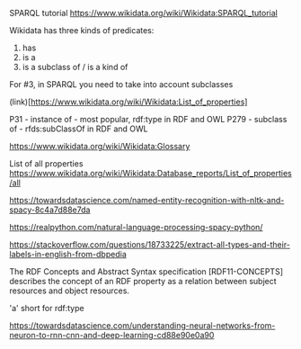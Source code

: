 SPARQL tutorial
https://www.wikidata.org/wiki/Wikidata:SPARQL_tutorial

Wikidata has three kinds of predicates:

1. has
1. is a
1. is a subclass of / is a kind of

For #3, in SPARQL you need to take into account subclasses

(link)[https://www.wikidata.org/wiki/Wikidata:List_of_properties]

P31 - instance of - most popular, rdf:type in RDF and OWL
P279 - subclass of - rfds:subClassOf in RDF and OWL

https://www.wikidata.org/wiki/Wikidata:Glossary

List of all properties
https://www.wikidata.org/wiki/Wikidata:Database_reports/List_of_properties/all

https://towardsdatascience.com/named-entity-recognition-with-nltk-and-spacy-8c4a7d88e7da

https://realpython.com/natural-language-processing-spacy-python/

https://stackoverflow.com/questions/18733225/extract-all-types-and-their-labels-in-english-from-dbpedia

The RDF Concepts and Abstract Syntax specification [RDF11-CONCEPTS] describes the concept of an RDF property as a relation between subject resources and object resources.

'a' short for rdf:type

https://towardsdatascience.com/understanding-neural-networks-from-neuron-to-rnn-cnn-and-deep-learning-cd88e90e0a90
